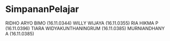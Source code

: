 # SimpananPelajar

RIDHO ARYO BIMO (16.11.0344)
WILLY WIJAYA (16.11.0355)
RIA HIKMA P (16.11.0396)
TIARA WIDYAKUNTHANINGRUM (16.11.0385)
MURNIANDHANY A (16.11.0385)